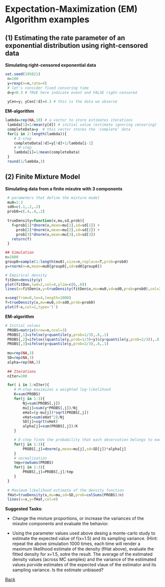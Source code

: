 # Expectation-Maximization (EM) Algorithm examples


## (1) Estimating the rate parameter of an exponential distribution using right-censored data


**Simulating right-censored exponential data**

```r
set.seed(195021)
 n=100
 y=rexp(n=n,rate=4)
 # let's consider fixed censoring time
 d=y<0.3 # TRUE here indicate event and FALSE right-censored
 
 yCen=y; yCen[!d]=0.3 # this is the data we observe 
```

**EM-algorithm**

```r
lambda=rep(NA,10) # a vector to store estimates iterations
 lambda[1]=1/mean(y[d]) # initial value (estimate ignoring censoring)
 completeData=y  # this vector stores the 'complete' data
 for(i in 2:length(lambda)){
    # E-step
    completeData[!d]=y[!d]+1/lambda[i-1]
    # M-step
    lambda[i]=1/mean(completeData)
 }
 round(1/lambda,3)

```

## (2) Finite Mixture Model

**Simulating data from a finite mixutre with 3 components**

```r
 # parameters that define the mixture model
 mu0=1:3
 sd0=c(.1,.2,.2)
 prob0=c(.4,.4,.2)
 
 trueDensity=function(x,mu,sd,prob){
   f=prob[1]*dnorm(x,mean=mu[1],sd=sd[1]) +
     prob[2]*dnorm(x,mean=mu[2],sd=sd[2]) +
     prob[3]*dnorm(x,mean=mu[3],sd=sd[3])  
   return(f)
 }

## Simulation
n=1000
group0=sample(1:length(mu0),size=n,replace=T,prob=prob0)
y=rnorm(n=n,mean=mu0[group0],sd=sd0[group0])

# Empirical density
fitDen=density(y)
plot(fitDen,lwd=2,col=4,ylim=c(0,.6))
lines(x=fitDen$x,y=trueDensity(fitDen$x,mu=mu0,sd=sd0,prob=prob0),col=2)

x=seq(from=0,to=4,length=1000)
f=trueDensity(x,mu=mu0,sd=sd0,prob=prob0)
plot(f~x,col=2,type='l')


```


**EM-algorithm**


```r
# Initial values
 PROBS=matrix(nrow=n,ncol=3)
 PROBS[,1]=ifelse(y<quantile(y,prob=1/3),.8,.1)
 PROBS[,2]=ifelse((quantile(y,prob=1/3)<y)&(y<quantile(y,prob=2/3)),.8,.1)
 PROBS[,3]=ifelse(y>quantile(y,prob=2/3),.8,.1)
 
 mu=rep(NA,3)
 SD=rep(NA,3)
 alpha=rep(NA,3)
 
 ## Iterations
 nIter=100

 for( i in 1:nIter){
	# M-step maximizes a weighted log-likelihood 
	K=sum(PROBS)
	for(j in 1:3){
		Nj=sum(PROBS[,j])		
		mu[j]=sum(y*PROBS[,j])/Nj		
		eHat=(y-mu[j])*sqrt(PROBS[,j])		
		vHat=sum(eHat^2)/Nj
		SD[j]=sqrt(vHat)
		alpha[j]=sum(PROBS[,j])/K
	}

	# E-step finds the probability that each observation belongs to each group	
	for(j in 1:3){
		PROBS[,j]=dnorm(y,mean=mu[j],sd=SD[j])*alpha[j]
	}
	# normalization 
	tmp=rowSums(PROBS)
	for(j in 1:3){
		PROBS[,j]=PROBS[,j]/tmp
	}		   
 }
 
 # Maximum likelihood estimate of the density function
 fHat=trueDensity(x,mu=mu,sd=SD,prob=colSums(PROBS)/n)
 lines(x=x,y=fHat,col=4)
```

**Suggested Tasks**:

   * Change the mixture proportions, or increase the variances of the mixutre components and evaluate the behavior.
   
   * Using the parameter values used above desing a monte-carlo study to estimate the expected value of f(x=1.5) and its sampling variance. (Hint: repeat the above simulation 1000 times, each time will render a maximum likelihood estimate of the density (fHat above), evaluate the fitted density for x=1.5, sotre the result. The average of the estimated density values (across MC samples) and the variance of the estiimated values porvide estimates of the expected vlaue of the estimator and its sampling variance. Is the estimate unbiased?
   
   
[Back](https://github.com/gdlc/STAT_COMP/)
